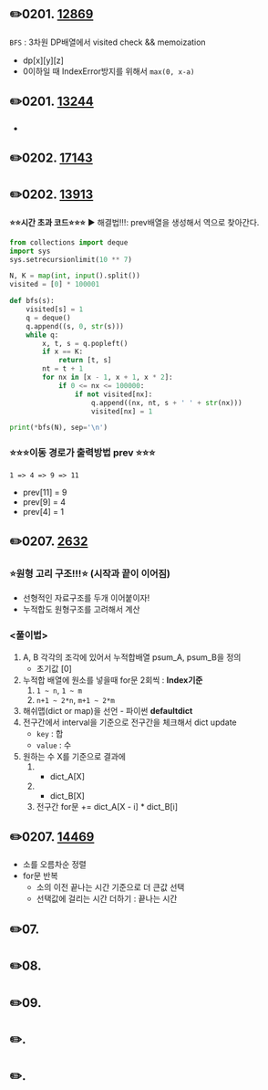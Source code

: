 ## ✏️0201. [12869](https://www.acmicpc.net/problem/12869)

`BFS` : 3차원 DP배열에서 visited check && memoization

- dp[x][y][z]
- 0이하일 때 IndexError방지를 위해서 `max(0, x-a)`

## ✏️0201. [13244](https://www.acmicpc.net/problem/13244)

-

## ✏️0202. [17143](https://www.acmicpc.net/problem/17143)

## ✏️0202. [13913](https://www.acmicpc.net/problem/13913)

**⭐️⭐️시간 초과 코드⭐️⭐️⭐️**
▶️ 해결법!!!: prev배열을 생성해서 역으로 찾아간다.

```python
from collections import deque
import sys
sys.setrecursionlimit(10 ** 7)

N, K = map(int, input().split())
visited = [0] * 100001

def bfs(s):
    visited[s] = 1
    q = deque()
    q.append((s, 0, str(s)))
    while q:
        x, t, s = q.popleft()
        if x == K:
            return [t, s]
        nt = t + 1
        for nx in [x - 1, x + 1, x * 2]:
            if 0 <= nx <= 100000:
                if not visited[nx]:
                    q.append((nx, nt, s + ' ' + str(nx)))
                    visited[nx] = 1

print(*bfs(N), sep='\n')
```

### ⭐️⭐️⭐️이동 경로가 출력방법 prev ⭐️⭐️⭐️

`1 => 4 => 9 => 11`

- prev[11] = 9
- prev[9] = 4
- prev[4] = 1

## ✏️0207. [2632](https://www.acmicpc.net/problem/2632)

### ⭐️원형 고리 구조!!!⭐️ (시작과 끝이 이어짐)

- 선형적인 자료구조를 두개 이어붙이자!
- 누적합도 원형구조를 고려해서 계산

### <풀이법>

1. A, B 각각의 조각에 있어서 누적합배열 psum_A, psum_B을 정의
   - 초기값 [0]
2. 누적합 배열에 원소를 넣을때 for문 2회씩 : **Index기준**
   1. `1 ~ n`, `1 ~ m`
   2. `n+1 ~ 2*n`, `m+1 ~ 2*m`
3. 해쉬맵(dict or map)을 선언 - 파이썬 **defaultdict**
4. 전구간에서 interval을 기준으로 전구간을 체크해서 dict update
   - `key` : 합
   - `value` : 수
5. 원하는 수 X를 기준으로 결과에
   1. - dict_A[X]
   2. - dict_B[X]
   3. 전구간 for문 += dict_A[X - i] \* dict_B[i]

## ✏️0207. [14469](https://www.acmicpc.net/problem/14469)

- 소를 오름차순 정렬
- for문 반복
  - 소의 이전 끝나는 시간 기준으로 더 큰값 선택
  - 선택값에 걸리는 시간 더하기 : 끝나는 시간

## ✏️07. [](https://www.acmicpc.net/problem/)

## ✏️08. [](https://www.acmicpc.net/problem/)

## ✏️09. [](https://www.acmicpc.net/problem/)

## ✏️. [](https://www.acmicpc.net/problem/)

## ✏️. [](https://www.acmicpc.net/problem/)
